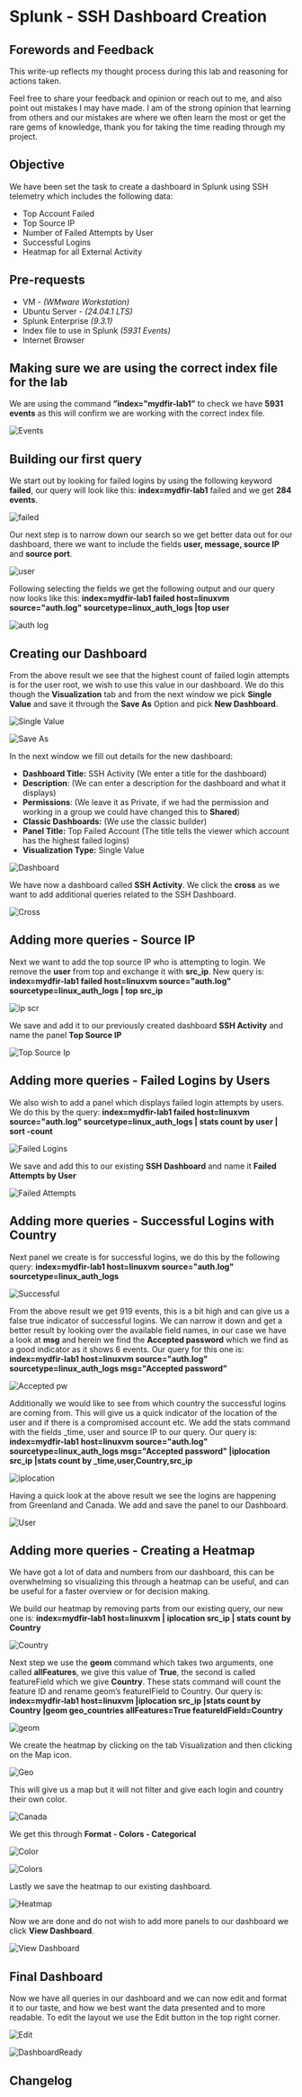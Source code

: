# Splunk - SSH Dashboard Creation

## Forewords and Feedback
This write-up reflects my thought process during this lab and reasoning for actions taken.

Feel free to share your feedback and opinion or reach out to me, and also point out mistakes I may have made. I am of the strong opinion that learning from others and our mistakes are where we often learn the most or get the rare gems of knowledge, thank you for taking the time reading through my project.

## Objective
We have been set the task to create a dashboard in Splunk using SSH telemetry which includes the following data:
-   Top Account Failed
-   Top Source IP
-   Number of Failed Attempts by User
-   Successful Logins
-   Heatmap for all External Activity

## Pre-requests
-   VM - _(WMware Workstation)_
-   Ubuntu Server - _(24.04.1 LTS)_
-   Splunk Enterprise _(9.3.1)_
-   Index file to use in Splunk _(5931 Events)_
-   Internet Browser

## Making sure we are using the correct index file for the lab
We are using the command **”index="mydfir-lab1”** to check we have **5931 events** as this will confirm we are working with the correct index file.

![Events](https://github.com/user-attachments/assets/0bcbbd9c-20f2-4210-add7-409f5f639e64)

## Building our first query
We start out by looking for failed logins by using the following keyword **failed**, our query will look like this: **index=mydfir-lab1** failed and we get **284 events**.

![failed](https://github.com/user-attachments/assets/8b5f0c8e-c3f5-46c4-aa90-9e2cc3a5610e)

Our next step is to narrow down our search so we get better data out for our dashboard, there we want to include the fields **user, message, source IP** and **source port**.

![user](https://github.com/user-attachments/assets/9bf89b68-6e6b-490c-8545-fcc2c0fc1835)

Following selecting the fields we get the following output and our query now looks like this: **index=mydfir-lab1 failed host=linuxvm source="auth.log" sourcetype=linux_auth_logs |top user**

![auth log](https://github.com/user-attachments/assets/f2a557be-1a6a-4eac-904b-a24205ba8477)

## Creating our Dashboard
From the above result we see that the highest count of failed login attempts is for the user root, we wish to use this value in our dashboard. We do this though the **Visualization** tab and from the next window we pick **Single Value** and save it through the **Save As** Option and pick **New Dashboard**.

![Single Value](https://github.com/user-attachments/assets/53eede5a-69a9-464d-8099-4da83c9121da)

![Save As](https://github.com/user-attachments/assets/c0941bde-edc7-4cd5-9dc4-f05482cb9e3b)

In the next window we fill out details for the new dashboard:
-   **Dashboard Title:** SSH Activity (We enter a title for the dashboard)
-   **Description**: (We can enter a description for the dashboard and what it displays)
-   **Permissions**: (We leave it as Private, if we had the permission and working in a group we could have changed this to **Shared**)
-   **Classic Dashboards:** (We use the classic builder)
-   **Panel Title:** Top Failed Account (The title tells the viewer which account has the highest failed logins)
-   **Visualization Type:** Single Value

![Dashboard](https://github.com/user-attachments/assets/8ccba299-120c-4efc-b8f6-5bdf850cc364)

We have now a dashboard called **SSH Activity**. We click the **cross** as we want to add additional queries related to the SSH Dashboard.

![Cross](https://github.com/user-attachments/assets/a0333097-b8de-4511-a980-59a7896c1819)

## Adding more queries - Source IP
Next we want to add the top source IP who is attempting to login. We remove the **user** from top and exchange it with **src_ip**. New query is: **index=mydfir-lab1 failed host=linuxvm source="auth.log" sourcetype=linux_auth_logs | top src_ip**

![ip scr](https://github.com/user-attachments/assets/4cc6c19f-67f2-497b-84c5-48982c55f160)

We save and add it to our previously created dashboard **SSH Activity** and name the panel **Top Source IP**

![Top Source Ip](https://github.com/user-attachments/assets/731fcdfd-5ad5-4451-9458-b4349bdd4655)

## Adding more queries - Failed Logins by Users
We also wish to add a panel which displays failed login attempts by users. We do this by the query: **index=mydfir-lab1 failed host=linuxvm source="auth.log" sourcetype=linux_auth_logs | stats count by user | sort -count**

![Failed Logins](https://github.com/user-attachments/assets/4239262a-ed64-4304-baa3-e5d7e2023f57)

We save and add this to our existing **SSH Dashboard** and name it **Failed Attempts by User**

![Failed Attempts](https://github.com/user-attachments/assets/9a2f1813-50da-48d3-98fe-ad0184e4ea4f)

## Adding more queries - Successful Logins with Country
Next panel we create is for successful logins, we do this by the following query: **index=mydfir-lab1 host=linuxvm source="auth.log" sourcetype=linux_auth_logs**

![Successful](https://github.com/user-attachments/assets/b49ec03d-1e43-41a7-9535-540da86ee87e)

From the above result we get 919 events, this is a bit high and can give us a false true indicator of successful logins. We can narrow it down and get a better result by looking over the available field names, in our case we have a look at **msg** and herein we find the **Accepted password** which we find as a good indicator as it shows 6 events. Our query for this one is: **index=mydfir-lab1 host=linuxvm source="auth.log" sourcetype=linux_auth_logs msg="Accepted password”**

![Accepted pw](https://github.com/user-attachments/assets/640c184b-70e7-42a2-80d6-25ce05828011)

Additionally we would like to see from which country the successful logins are coming from. This will give us a quick indicator of the location of the user and if there is a compromised account etc. We add the stats command with the fields _time, user and source IP to our query. Our query is: **index=mydfir-lab1 host=linuxvm source="auth.log" sourcetype=linux_auth_logs msg="Accepted password" |iplocation src_ip |stats count by _time,user,Country,src_ip**

![iplocation](https://github.com/user-attachments/assets/5dcbe306-b0b0-41aa-ac29-81d4d7149605)

Having a quick look at the above result we see the logins are happening from Greenland and Canada. We add and save the panel to our Dashboard.

![User](https://github.com/user-attachments/assets/afb46067-5da9-4c13-95ac-c0bd83862f4c)

## Adding more queries - Creating a Heatmap
We have got a lot of data and numbers from our dashboard, this can be overwhelming so visualizing this through a heatmap can be useful, and can be useful for a faster overview or for decision making.

We build our heatmap by removing parts from our existing query, our new one is: **index=mydfir-lab1 host=linuxvm | iplocation src_ip | stats count by Country**

![Country](https://github.com/user-attachments/assets/d7b3f218-9ea9-4253-ad2c-bcd486bfd1a4)

Next step we use the **geom** command which takes two arguments, one called **allFeatures**, we give this value of **True**, the second is called featureField which we give **Country**. These stats command will count the feature ID and rename geom’s featureIField to Country. Our query is:
**index=mydfir-lab1 host=linuxvm |iplocation src_ip |stats count by Country |geom geo_countries allFeatures=True featureIdField=Country**

![geom](https://github.com/user-attachments/assets/27d6e576-661f-49c5-b7ea-2aca3be08445)

We create the heatmap by clicking on the tab Visualization and then clicking on the Map icon.

![Geo](https://github.com/user-attachments/assets/617c914d-0924-412b-bb6f-084f71fcaf09)

This will give us a map but it will not filter and give each login and country their own color.

![Canada](https://github.com/user-attachments/assets/c75795c0-7668-43f8-9fe9-69357e3eb3d6)

We get this through **Format - Colors - Categorical**

![Color](https://github.com/user-attachments/assets/9bc54f20-9c00-4ec6-ada9-acee439d3883)

![Colors](https://github.com/user-attachments/assets/790d2e99-2cbd-4d41-8a09-2df7574ab58b)

Lastly we save the heatmap to our existing dashboard.

![Heatmap](https://github.com/user-attachments/assets/07bf91e5-f5e3-4525-94a1-522f2d9514db)

Now we are done and do not wish to add more panels to our dashboard we click **View Dashboard**.

![View Dashboard](https://github.com/user-attachments/assets/956e87eb-e3eb-4741-b658-5e20ad77aaa8)

## Final Dashboard
Now we have all queries in our dashboard and we can now edit and format it to our taste, and how we best want the data presented and to more readable. To edit the layout we use the Edit button in the top right corner.

![Edit](https://github.com/user-attachments/assets/33261c49-f196-48d6-be5e-9b4079cf1a69)

![DashboardReady](https://github.com/user-attachments/assets/9f8d80aa-a6f5-460b-b5f3-66936308f8e5)

## Changelog
